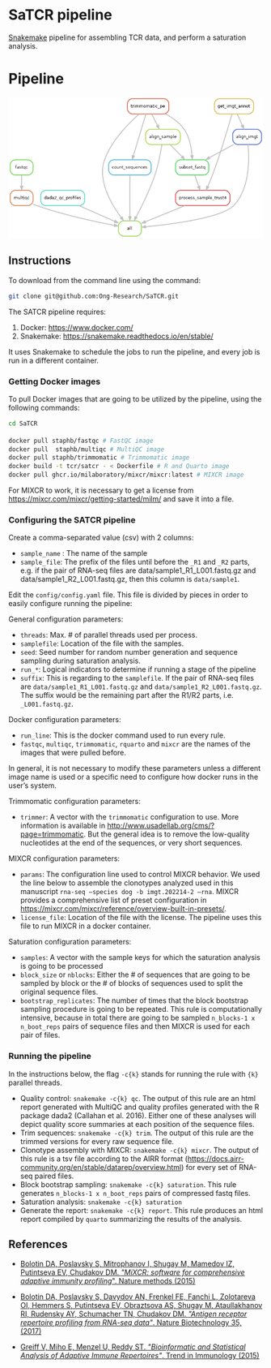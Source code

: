 # SaTCR pipeline

[Snakemake](https://snakemake.readthedocs.io/en/stable/) pipeline for assembling TCR data, and perform a saturation analysis.

# Pipeline

![](repertoire.png)

## Instructions

To download from the command line using the command:

```sh
git clone git@github.com:Ong-Research/SaTCR.git
```

The SATCR pipeline requires:

1. Docker: <https://www.docker.com/>
2. Snakemake: <https://snakemake.readthedocs.io/en/stable/>

It uses Snakemake to schedule the jobs to run the pipeline, and every job is run in a different container. 

### Getting Docker images

To pull Docker images that are going to be utilized by the pipeline, using the following commands:

```sh
cd SaTCR

docker pull staphb/fastqc # FastQC image
docker pull  staphb/multiqc # MultiQC image
docker pull staphb/trimmomatic # Trimmomatic image
docker build -t tcr/satcr - < Dockerfile # R and Quarto image
docker pull ghcr.io/milaboratory/mixcr/mixcr:latest # MIXCR image
```

For MIXCR to work, it is necessary to get a license from <https://mixcr.com/mixcr/getting-started/milm/> and save it into a file.

### Configuring the SATCR pipeline

Create a comma-separated value (csv) with 2 columns:

- `sample_name` : The name of the sample
- `sample_file`: The prefix of the files until before the `_R1` and `_R2` parts, e.g. if the pair of RNA-seq files are data/sample1_R1_L001.fastq.gz and data/sample1_R2_L001.fastq.gz, then this column is `data/sample1`.

Edit the `config/config.yaml` file. This file is divided by pieces in order to easily configure running the pipeline:

General configuration parameters:
- `threads`: Max. # of parallel threads used per process.
- `samplefile`: Location of the file with the samples.
- `seed`: Seed number for random number generation and sequence sampling during saturation analysis.
- `run_*`: Logical indicators to determine if running a stage of the pipeline
- `suffix`: This is regarding to the `samplefile`. If the pair of RNA-seq files are `data/sample1_R1_L001.fastq.gz` and `data/sample1_R2_L001.fastq.gz`. The suffix would be the remaining part after the R1/R2 parts, i.e. `_L001.fastq.gz`.
	
Docker configuration parameters:
- `run_line`: This is the docker command used to run every rule.
- `fastqc`, `multiqc`, `trimmomatic`, `rquarto` and `mixcr` are the names of the images that were pulled before.

In general, it is not necessary to modify these parameters unless a different image name is used or a specific need to configure how docker runs in the user’s system.

Trimmomatic configuration parameters:
- `trimmer`: A vector with the `trimmomatic` configuration to use. More information is available in <http://www.usadellab.org/cms/?page=trimmomatic>. But the general idea is to remove the low-quality nucleotides at the end of the sequences, or very short sequences.

MIXCR configuration parameters:
- `params`: The configuration line used to control MIXCR behavior. We used the line below to assemble the clonotypes analyzed used in this manuscript `rna-seq –species dog -b imgt.202214-2 –rna`. MIXCR provides a comprehensive list of preset configuration in <https://mixcr.com/mixcr/reference/overview-built-in-presets/>.
- `license_file`: Location of the file with the license. The pipeline uses this file to run MIXCR in a docker container.

Saturation configuration parameters:
- `samples`: A vector with the sample keys for which the saturation analysis is going to be processed
- `block_size` or `nblocks`: Either the # of sequences that are going to be sampled by block or the # of blocks of sequences used to split the original sequence files. 
- `bootstrap_replicates`: The number of times that the block bootstrap sampling procedure is going to be repeated.
This rule is computationally intensive, because in total there are going to be sampled `n_blocks-1 x n_boot_reps` pairs of sequence files and then MIXCR is used for each pair of files.

### Running the pipeline


In the instructions below, the flag `-c{k}` stands for running the rule with `{k}` parallel threads.

- Quality control: `snakemake -c{k} qc`. The output of this rule are an html report generated with MultiQC and quality profiles generated with the R package dada2 (Callahan et al. 2016). Either one of these analyses will depict quality score summaries at each position of the sequence files.
- Trim sequences: `snakemake -c{k} trim`. The output of this rule are the trimmed versions for every raw sequence file.
- Clonotype assembly with MIXCR: `snakemake -c{k} mixcr`. The output of this rule is a tsv file according to the AIRR format (<https://docs.airr-community.org/en/stable/datarep/overview.html>) for every set of RNA-seq paired files.
- Block bootstrap sampling: `snakemake -c{k} saturation`. This rule generates `n_blocks-1 x n_boot_reps` pairs of compressed fastq files.
- Saturation analysis: `snakemake -c{k} saturation`
- Generate the report: `snakemake -c{k} report`. This rule produces an html report compiled by `quarto` summarizing the results of the analysis.

## References

- [Bolotin DA, Poslavsky S, Mitrophanov I, Shugay M, Mamedov IZ, Putintseva EV, Chudakov DM. _"MiXCR: software for comprehensive adaptive immunity profiling_". Nature methods (2015)](https://www.nature.com/articles/nmeth.3364)

- [Bolotin DA, Poslavsky S, Davydov AN, Frenkel FE, Fanchi L, Zolotareva OI, Hemmers S, Putintseva EV, Obraztsova AS, Shugay M, Ataullakhanov RI, Rudensky AY, Schumacher TN, Chudakov DM. _"Antigen receptor repertoire profiling from RNA-seq data"_. Nature Biotechnology 35, (2017)](https://www.nature.com/articles/nbt.3979)

- [Greiff V, Miho E, Menzel U, Reddy ST. _"Bioinformatic and Statistical Analysis of Adaptive Immune Repertoires"_. Trend in Immunology (2015)](https://www.sciencedirect.com/science/article/abs/pii/S1471490615002239)
